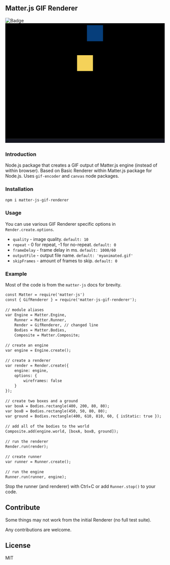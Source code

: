 ## Matter.js GIF Renderer
![Badge](https://img.shields.io/github/actions/workflow/status/jakjus/matter-js-gif-renderer/test_and_publish.yaml)
![Example](example/myanimated.gif?raw=true)
### Introduction
Node.js package that creates a GIF output of Matter.js engine (instead of within browser). Based on Basic Renderer within Matter.js package for Node.js. Uses `gif-encoder` and `canvas` node packages.

### Installation
```
npm i matter-js-gif-renderer
```

### Usage
You can use various GIF Renderer specific options in `Render.create.options`.
- `quality` - image quality. `default: 10`
- `repeat` - 0 for repeat, -1 for no-repeat. `default: 0`
- `frameDelay` - frame delay in ms. `default: 1000/60`
- `outputFile` - output file name. `default: 'myanimated.gif'`
- `skipFrames` - amount of frames to skip. `default: 0`

### Example
Most of the code is from the `matter-js` docs for brevity.
```
const Matter = require('matter-js')
const { GifRenderer } = require('matter-js-gif-renderer');

// module aliases
var Engine = Matter.Engine,
    Runner = Matter.Runner,
    Render = GifRenderer, // changed line
    Bodies = Matter.Bodies,
    Composite = Matter.Composite;

// create an engine
var engine = Engine.create();

// create a renderer
var render = Render.create({
    engine: engine,
    options: {
        wireframes: false
    }
});

// create two boxes and a ground
var boxA = Bodies.rectangle(400, 200, 80, 80);
var boxB = Bodies.rectangle(450, 50, 80, 80);
var ground = Bodies.rectangle(400, 610, 810, 60, { isStatic: true });

// add all of the bodies to the world
Composite.add(engine.world, [boxA, boxB, ground]);

// run the renderer
Render.run(render);

// create runner
var runner = Runner.create();

// run the engine
Runner.run(runner, engine);
```

Stop the runner (and renderer) with Ctrl+C or add `Runner.stop()` to your code.

## Contribute
Some things may not work from the initial Renderer (no full test suite). 

Any contributions are welcome.

## License
MIT
